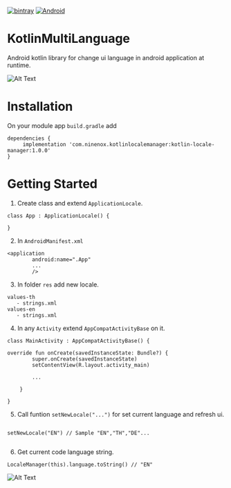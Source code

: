 <a href="https://bintray.com/nisit15/kotlin-locale-manager/com.ninenox.kotlinlocalemanager" rel="nofollow"><img src="https://camo.githubusercontent.com/fe89103687fd265c76717416f83287457fd91b74/68747470733a2f2f6170692e62696e747261792e636f6d2f7061636b616765732f6b697474696e756e662f6d6176656e2f4675656c2d416e64726f69642f696d616765732f646f776e6c6f61642e737667" alt="bintray" data-canonical-src="https://api.bintray.com/packages/kittinunf/maven/Fuel-Android/images/download.svg" style="max-width:100%;"></a> <a href="https://www.ninenox.com"><img src="https://camo.githubusercontent.com/eb54d63dadf4ca40382d1b11f736ec31a24e0aff/68747470733a2f2f696d672e736869656c64732e696f2f62616467652f616e64726f69642d737570706f72742d677265656e2e737667" alt="Android" data-canonical-src="https://img.shields.io/badge/android-support-green.svg" style="max-width:100%;"></a>

# KotlinMultiLanguage
Android kotlin library for change ui language in android application at runtime.

![Alt Text](https://media.giphy.com/media/VEcDJtSPLjQ6X3NRbs/giphy.gif)


# Installation
On your module app `build.gradle` add
```
dependencies {
     implementation 'com.ninenox.kotlinlocalemanager:kotlin-locale-manager:1.0.0'
}
```

# Getting Started

1. Create class and extend `ApplicationLocale`.

```
class App : ApplicationLocale() {

}
```

2. In `AndroidManifest.xml`
```
<application
        android:name=".App"
        ...
        />
```

3. In folder `res` add new locale.

```
values-th
   - strings.xml
values-en
   - strings.xml
```

4. In any `Activity` extend `AppCompatActivityBase` on it.

```
class MainActivity : AppCompatActivityBase() {

override fun onCreate(savedInstanceState: Bundle?) {
        super.onCreate(savedInstanceState)
        setContentView(R.layout.activity_main)
        
        ...
        
    }
    
}
```
5. Call funtion `setNewLocale("...")` for set current language and refresh ui.
```

setNewLocale("EN") // Sample "EN","TH","DE"...
        
```

6. Get current code language string.
```
LocaleManager(this).language.toString() // "EN"
```
        


![Alt Text](https://media.giphy.com/media/vFKqnCdLPNOKc/giphy.gif)

